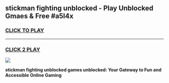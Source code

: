 
## stickman fighting unblocked - Play Unblocked Gmaes & Free #a5l4x
<h3>
<a href="https://news.freeplayer.one?title=stickman_fighting_unblocked&ref=24F">CLICK TO PLAY</a></h3>
<hr>

<h3>
<a href="https://news.freeplayer.one?title=stickman_fighting_unblocked&ref=24F">CLICK 2 PLAY</a>
  
</h3>

<a href="https://news.freeplayer.one?title=stickman_fighting_unblocked&ref=24F/"><img src="https://clearcache.store/games.png"></a>


**stickman fighting unblocked games unblocked: Your Gateway to Fun and Accessible Online Gaming**
